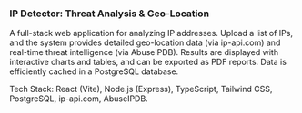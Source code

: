 ### IP Detector: Threat Analysis & Geo-Location
A full-stack web application for analyzing IP addresses. Upload a list of IPs, and the system provides detailed geo-location data (via ip-api.com) and real-time threat intelligence (via AbuseIPDB). Results are displayed with interactive charts and tables, and can be exported as PDF reports. Data is efficiently cached in a PostgreSQL database.

Tech Stack: React (Vite), Node.js (Express), TypeScript, Tailwind CSS, PostgreSQL, ip-api.com, AbuseIPDB.

